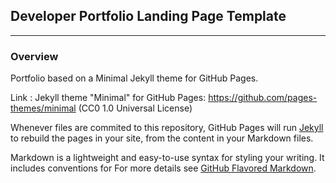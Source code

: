 ## Developer Portfolio Landing Page Template

___


### Overview


Portfolio based on a Minimal Jekyll theme for GitHub Pages.

Link : Jekyll theme "Minimal" for GitHub Pages: https://github.com/pages-themes/minimal (CC0 1.0 Universal License)

Whenever files are commited to this repository, GitHub Pages will run [Jekyll](https://jekyllrb.com/) to rebuild the pages in your site, from the content in your Markdown files.

Markdown is a lightweight and easy-to-use syntax for styling your writing. It includes conventions for
For more details see [GitHub Flavored Markdown](https://guides.github.com/features/mastering-markdown/).

